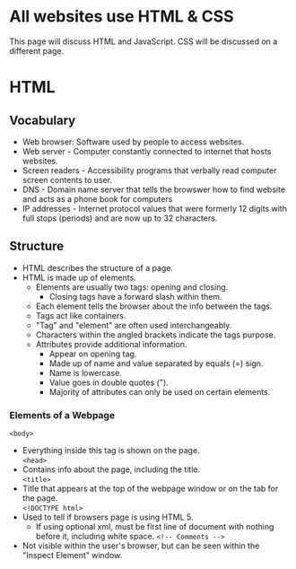 # All websites use HTML & CSS
This page will discuss HTML and JavaScript.  CSS will be discussed on a different page.

# HTML

## Vocabulary
- Web browser: Software used by people to access websites.
- Web server - Computer constantly connected to internet that hosts websites.
- Screen readers - Accessibility programs that verbally read computer screen contents to user.
- DNS - Domain name server that tells the browswer how to find website and acts as a phone book for computers
- IP addresses - Internet protocol values that were formerly 12 digits with full stops (periods) and are now up to 32 characters.

## Structure
- HTML describes the structure of a page.
- HTML is made up of elements.
  - Elements are usually two tags: opening and closing.
    - Closing tags have a forward slash within them.
  - Each element tells the browser about the info between the tags.
  - Tags act like containers.
  - "Tag" and "element" are often used interchangeably.
  - Characters within the angled brackets indicate the tags purpose.
  - Attributes provide additional information.
    - Appear on opening tag.
    - Made up of name and value separated by equals (=) sign.
    - Name is lowercase.
    - Value goes in double quotes (").
    - Majority of attributes can only be used on certain elements.

### Elements of a Webpage
`<body>`
- Everything inside this tag is shown on the page.<br>
`<head>`
- Contains info about the page, including the title.</br>
`<title>`
- Title that appears at the top of the webpage window or on the tab for the page.<br/>
`<!DOCTYPE html>`
- Used to tell if browsers page is using HTML 5.
  - If using optional xml, must be first line of document with nothing before it, including white space.
`<!-- Comments -->`
- Not visible within the user's browser, but can be seen within the "Inspect Element" window.
